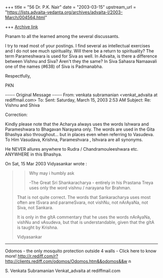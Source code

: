 +++
title = "56 Dr. P.K. Nair"
date = "2003-03-15"
upstream_url = "https://lists.advaita-vedanta.org/archives/advaita-l/2003-March/004564.html"

+++
[Archive link](https://lists.advaita-vedanta.org/archives/advaita-l/2003-March/004564.html)

Pranam to all the learned among the several discussants.

I try to read most of your postings. I find several as intellectual
exercises and I do not see much spirituality. Will there be a return to
spirituality?
The term Parameshwara is used for Siva as well. In Advaita, is there a
difference between Vishnu and Siva? Aren't they the same? In Siva Sahasra
Namaavali one of the names (#638) of Siva is Padmanabha.

Respectfully,

PKN

----- Original Message -----
From: venkata subramanian <venkat_advaita at rediffmail.com>
To: <ADVAITA-L at LISTS.ADVAITA-VEDANTA.ORG>
Sent: Saturday, March 15, 2003 2:53 AM
Subject: Re: Vishnu and Shiva


Correction:

Kindly please note that the Acharya always uses the words Ishwara
and Parameshwara to Bhagavan Narayana only.   The words are used
in the Gita Bhashya also throughout... but in places even when
referring to Vasudeva.   To Him Vasudava, Krishna, Parameshvara ,
Ishvara are all synonyms.

He NEVER allures anywhere to Rudra / Chandramouleeshwara etc.
ANYWHERE in this Bhashya.

On Sat, 15 Mar 2003 Vidyasankar wrote :
> >Why may i humbly ask
> >
> >   -The Great Sri Shankaracharya - entirely in his Prastana
> >Treya
> >uses only the word vishnu / narayana for Brahman.
> >
>
>That is not quite correct. The words that Sankaracharya uses most
>often are
>ISvara and parameSvara, not vishNu, not nArAyaNa, not Siva, not
>Sankara.
>
>It is only in the gItA commentary that he uses the words
>nArAyaNa, vishNu
>and vAsudeva, but that is understandable, given that the gItA is
>taught by
>Krishna.
>
>Vidyasankar

_______________________________________________________________________
Odomos - the only  mosquito protection outside 4 walls -
Click here to know more!
http://r.rediff.com/r?http://clients.rediff.com/odomos/Odomos.htm&&odomos&&w
n


S. Venkata Subramanian
Venkat_advaita at rediffmail.com

